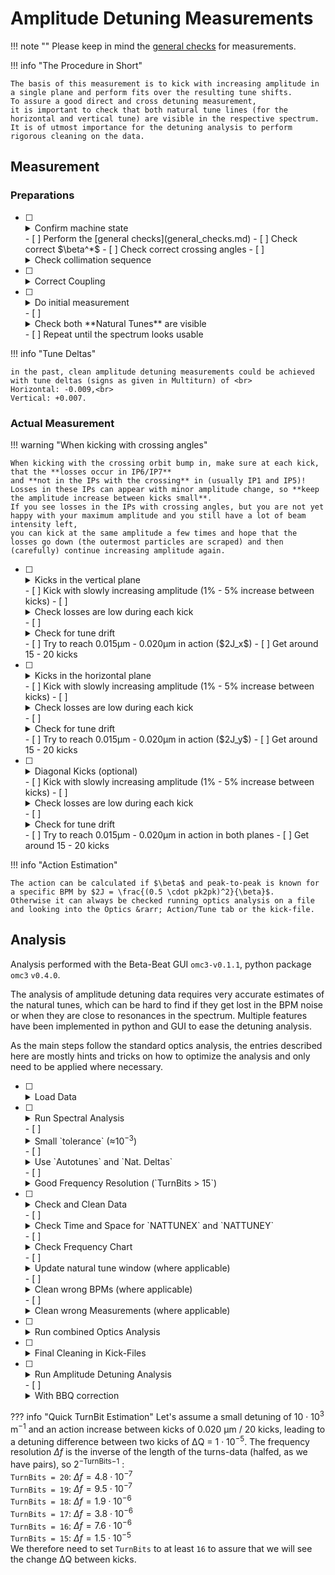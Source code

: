 # Amplitude Detuning Measurements

!!! note ""
    Please keep in mind the [general checks](general_checks.md) for measurements.

!!! info "The Procedure in Short"

    The basis of this measurement is to kick with increasing amplitude in a single plane and perform fits over the resulting tune shifts.
    To assure a good direct and cross detuning measurement, 
    it is important to check that both natural tune lines (for the horizontal and vertical tune) are visible in the respective spectrum.
    It is of utmost importance for the detuning analysis to perform rigorous cleaning on the data. 

## Measurement

### Preparations

- [ ] <details class="nodeco"><summary>Confirm machine state</summary>
      <p>
      Make sure that the configuration of the machine is as you expect it. 
      </p></details>
    - [ ] Perform the [general checks](general_checks.md)
    - [ ] Check correct $\beta^*$ 
    - [ ] Check correct crossing angles
    - [ ] <details class="nodeco"><summary>Check collimation sequence</summary>
        <p>
        **"LOAD COARSE SETTINGS FOR NLO AT 30 CM"** is the current (run 3, 2022) collimation sequence for AC-Dipole kicks 
        in the LHC at $\beta^*$ = 30cm up to &plusmn;170&mu;rad IP1-V/IP5-H crossing
        and &plusmn;150&mu;rad IP1-H, &minus;150&mu;rad to +140&mu;rad IP5-V separation.
        </p></details>

- [ ] <details class="nodeco"><summary>Correct Coupling</summary>
      <p>
        As always, coupling should be well corrected to $|C-| \leq 10^{-3}$.
        This can be easily achieved by performing diagonal kicks of mediocre strength, and get the correction values from the GUI. 
        **Beware that the signs need to be switched for correction in the machine**.
      </p></details>

- [ ] <details class="nodeco"><summary>Do initial measurement</summary>
      <p>
      Start with a low AC-Dipole amplitude in both planes (e.g. 5%&minus;10%) and analyse the resulting data.
      </p></details>
    - [ ] <details class="nodeco"><summary>Check both **Natural Tunes** are visible</summary>
        <p>
        Perform a quick harmonic analysis on the resulting data and check the spectrum.
        Both natural tunes need to be visible in their respective plane for the majority of BPMs.
        If not, maybe try to adapt the tune delta and move the driven tunes closer to the natural ones.
        See Info-box "Tune Deltas" below.
        </p>
        <figure class="leftFigure">
            <img class="clickImg" src="../../../assets/images/amplitude_detuning_procedure/FrequencyChart_one_tune_not_found.png">
            <figcaption>Bad Spectrum.</figcaption>
        </figure>
        <figure class="rightFigure">
            <img class="clickImg" src="../../../assets/images/amplitude_detuning_procedure/FrequencyChart_both_tunes_found.png">
            <figcaption>Good Spectrum.</figcaption>
        </figure>
        </details>
    - [ ] Repeat until the spectrum looks usable

!!! info "Tune Deltas"

    in the past, clean amplitude detuning measurements could be achieved with tune deltas (signs as given in Multiturn) of <br>
    Horizontal: -0.009,<br> 
    Vertical: +0.007.


### Actual Measurement 

!!! warning "When kicking with crossing angles"

    When kicking with the crossing orbit bump in, make sure at each kick, that the **losses occur in IP6/IP7** 
    and **not in the IPs with the crossing** in (usually IP1 and IP5)!
    Losses in these IPs can appear with minor amplitude change, so **keep the amplitude increase between kicks small**.
    If you see losses in the IPs with crossing angles, but you are not yet happy with your maximum amplitude and you still have a lot of beam intensity left,
    you can kick at the same amplitude a few times and hope that the losses go down (the outermost particles are scraped) and then (carefully) continue increasing amplitude again.


- [ ] <details class="nodeco"><summary>Kicks in the vertical plane</summary>
      <p>
      While keeping the AC-Dipole amplitude in the horizontal plane constant (but not zero, to avoid weird AC-Dipole behaviour and to see if there is coupling effects),
      slowly increase the amplitude in the vertical plane.
      </p></details>
    - [ ] Kick with slowly increasing amplitude (1% - 5% increase between kicks)
    - [ ] <details class="nodeco"><summary>Check losses are low during each kick</summary>
          <p>
          Adapt amplitude increase accordingly, as you do not want to dump the beam because the losses were to high.
          Also check the beam intensity, you will want to have good intensity if there are more detuning measurements in the other planes/settings to do. 
          When kicking with crossing: head the warning above! Losses may occur with only a small amplitude increase!
          </p></details>
    - [ ] <details class="nodeco"><summary>Check for tune drift</summary>
          <p>
          If you are kicking with reduced tune deltas, it is also important to have an eye on the tune drift of the machine, 
          so that you do not further decrease the distance between natural tune and excitation. 
          Update the tune in multiturn if necessary.
          The tune drifts will be compensated in the python analysis step by using data from the BBQ.
          </p></details>
    - [ ] Try to reach 0.015&mu;m - 0.020&mu;m in action ($2J_x$)
    - [ ] Get around 15 - 20 kicks

- [ ] <details class="nodeco"><summary>Kicks in the horizontal plane</summary>
      <p>
      While keeping the AC-Dipole amplitude in the vertical plane constant (but not zero, to avoid weird AC-Dipole behaviour and to see if there is coupling effects),
      slowly increase the amplitude in the horizontal plane.
      </p></details>
    - [ ] Kick with slowly increasing amplitude (1% - 5% increase between kicks)
    - [ ] <details class="nodeco"><summary>Check losses are low during each kick</summary>
          <p>
          Adapt amplitude increase accordingly, as you do not want to dump the beam because the losses were to high.
          Also check the beam intensity, you will want to have good intensity if there are more detuning measurements in the other planes/settings to do. 
          When kicking with crossing: head the warning above! Losses may occur with only a small amplitude increase!
          </p></details>
    - [ ] <details class="nodeco"><summary>Check for tune drift</summary>
          <p>
          If you are kicking with reduced tune deltas, it is also important to have an eye on the tune drift of the machine, 
          so that you do not further decrease the distance between natural tune and excitation. 
          Update the tune in multiturn if necessary.
          The tune drifts will be compensated in the python analysis step by using data from the BBQ.
          </p></details>
    - [ ] Try to reach 0.015&mu;m - 0.020&mu;m in action ($2J_y$)
    - [ ] Get around 15 - 20 kicks

- [ ] <details class="nodeco"><summary>Diagonal Kicks (optional)</summary>
      <p>
      To increase the accuracy of the cross-term measurement, 2D kicks (and 3.5D fitting) can be performed.
      If this is desired, it makes sense to throw some diagonal kicks, i.e. kicks with (more or less, not too important for the fitting) equal amplitude into the mix.
      </p></details>
    - [ ] Kick with slowly increasing amplitude (1% - 5% increase between kicks)
    - [ ] <details class="nodeco"><summary>Check losses are low during each kick</summary>
          <p>
          Adapt amplitude increase accordingly, as you do not want to dump the beam because the losses were to high.
          Also check the beam intensity, you will want to have good intensity if there are more detuning measurements in the other planes/settings to do. 
          When kicking with crossing: head the warning above! Losses may occur with only a small amplitude increase!
          </p></details>
    - [ ] <details class="nodeco"><summary>Check for tune drift</summary>
          <p>
          If you are kicking with reduced tune deltas, it is also important to have an eye on the tune drift of the machine, 
          so that you do not further decrease the distance between natural tune and excitation. 
          Update the tune in Multiturn if necessary.
          The tune drifts will be compensated in the python analysis step by using data from the BBQ.
          </p></details>
    - [ ] Try to reach 0.015&mu;m - 0.020&mu;m in action in both planes
    - [ ] Get around 15 - 20 kicks

!!! info "Action Estimation"

    The action can be calculated if $\beta$ and peak-to-peak is known for a specific BPM by $2J = \frac{(0.5 \cdot pk2pk)^2}{\beta}$.
    Otherwise it can always be checked running optics analysis on a file and looking into the Optics &rarr; Action/Tune tab or the kick-file.

## Analysis

Analysis performed with the Beta-Beat GUI `omc3-v0.1.1`, python package `omc3` `v0.4.0`.

The analysis of amplitude detuning data requires very accurate estimates of the natural tunes, 
which can be hard to find if they get lost in the BPM noise or when they are close to resonances in the spectrum.
Multiple features have been implemented in python and GUI to ease the detuning analysis.

As the main steps follow the standard optics analysis, the entries described here are mostly hints and tricks 
on how to optimize the analysis and only need to be applied where necessary.

- [ ] <details class="nodeco"><summary>Load Data</summary>
      <p>
      Simply load the data in the BPM panel.
      Make sure you are loading the correct data and check the logbook for misfired kicks etc.
      </p></details>
- [ ] <details class="nodeco"><summary>Run Spectral Analysis</summary>
      <p>
      A bad spectral analysis can be recovered by the steps mentioned in "Cleaning", 
      but a good frequency spectrum and well found natural tunes will save you a lot of time later on.
      </p></details>
    - [ ] <details class="nodeco"><summary>Small `tolerance` (&asymp;10<sup>&minus;3</sup>)</summary>
          <p>
          The tune tolerance (found in the `Tune Settings`) specifies in what region around the assumed natural tune (see next step, the region is $f$ &plusmn; tolerace), the highest frequency line is chosen to be the natural tune.
          To not accidentally capture the main tune or other excited resonances close by, the tolerance should be kept low (&asymp;10<sup>&minus;3</sup>).
          In case of large detuning (e.g. 40 &middot; 10<sup>3</sup> m<sup>&minus;1</sup> &times; 0.016m = 6.4 &middot; 10<sup>&minus;3</sup>) or change of the AC-Dipole frequency (e.g. to adapt for tune drifts), 
          this could mean that the natural tune will not fall into this window anymore.
          The both can be avoided using `Autotunes` and maybe adapting the tune deltas (see next step), 
          but can also be easily remedied in the cleaning step via the `Update Nattune` functionality.
          You can check the approximate tolerance window, by using the `Set Window` button of `Update Nattune`, 
          which will set the markers according to the `Nattune` and `tolerance` in the `Tune Settings`,
          which might differ a bit from the actual window if `Autotunes` are used.
          </p>
          <figure>
              <img src="../../../assets/images/amplitude_detuning_procedure/tune_settings.png">
              <figcaption>Tune settings.</figcaption>
          </figure>
          <figure>
              <img class="clickImg" src="../../../assets/images/amplitude_detuning_procedure/FrequencyChart_tune_tolerance.png">
              <figcaption>Approximate tolerance window, shown in blue for the horizontal and in red for the vertical tune.</figcaption>
          </figure>
          </details>
    - [ ] <details class="nodeco"><summary>Use `Autotunes` and `Nat. Deltas`</summary>
          <p>
          In case the tunes do not coincide with the model, e.g. due to tune-drifts, we might run into problems when using a small tolerance (see previous step) as the natural tune might now be outside of the search window.
          One way to remedy that would be to also keep the model tunes up-to-date, e.g. use the exact tune values from the kick entries in the logbook.
          The one thing that should be constant during the measurement process though, are the tune deltas.
          The easiest way therefore, to make sure that at least the non-detuned tune is in the tolerance window, is to use the `Autotunes` in the `Tune Settings`:
          If this is activated (here for `transverse` planes), the highest peak in the whole spectrum is automatically assumed to be the driven tune.
          From those we can specify the difference to the natural tunes, by activating the `Nat. Deltas`, instead of the natural tunes themselves.
          Now, no matter the tune drift (if the tunes are kept updated in Multiturn), the unperturbed natural tune should always be, where we expect it.<br>
          :fontawesome-solid-triangle-exclamation: **Beware that the signs between the `Nat. Deltas` and Multiturns are inverted,** <br>
           as Multiturn uses the &Delta; to specify the excitation frequency based on the natural tune, 
          while the GUI/harpy searches for the natural tune at &Delta; from the driven tune.
          </p>
          <figure>
              <img src="../../../assets/images/amplitude_detuning_procedure/tune_settings.png">
              <figcaption>Tune settings.</figcaption>
          </figure>
          </details>
    - [ ] <details class="nodeco"><summary>Good Frequency Resolution (`TurnBits > 15`)</summary>
          <p>
          As the tune shift can be very small, we would want a good resolution in frequency, which can be controlled by `TurnBits`.
          The standard value of `TurnBits` of `20` (leading to 2<sup>20</sup> complex coefficients, i.e. 2<sup>21</sup> spectral lines) is a good start, but can lead to excessive memory use when analysing 15&minus;20 files at once. 
          I estimate (from experience), that with `19` turn-bits, you will need 60GB to 80GB of RAM, `20` will obviously double and `18` half that value.
          Both of these should be good values to use (see Infobox "TurnBit Estimation" below).<br>
          The `OutputBits` on the other hand can be smaller, as the highest line stored per "bucket" will keep the frequency location calculated from the higher resolution form `TurnBits`.
          Therefore, even if the wrong line is selected (see step "Small tolerance"), the correct tune line will still be available in its bucket. 
          The only issue would be, if there is a resonance really close by. 
          A value of `10`-`12` (0.5 &middot; 10<sup>&minus;4</sup> - 10<sup>&minus;4</sup> tune units) should be enough, to keep the file-size manageable and allow to open all the files simultaneously in the GUI.
          </p></details>
- [ ] <details class="nodeco"><summary>Check and Clean Data</summary>
      <p>
      As mentioned before, it is of utmost importance to have clean data for the analysis as otherwise the fit will not work and yield unreasonable results.
      In principle each file needs to be checked that all BPMs point to the correct horizontal and vertical natural tunes, and cleaned appropriately.
      The following steps can be applied to recover the right natural tunes, if visible in the spectrum, limit error-bars and clean outliers.
      </p></details>
    - [ ] <details class="nodeco"><summary>Check Time and Space for `NATTUNEX` and `NATTUNEY`</summary>
        <p>
        For the amplitude detuning analysis, the most important factor is the correct determination of the natural tunes.
        When the `harpy` frequency analysis is done, one can check the found tunes in the `Analysis Panel` in the `Time and Space` tab.
        Make sure to select `NATTUNEX` and `NATTUNEY` not just the main tunes. <br>
        :fontawesome-solid-triangle-exclamation: **Be sure that the found tune shown is the natural tune and not the driven tune.** <br>
        Often it is required to check only one of them at a time, to get a clearer view. 
        This can be easily achieved by *right clicking* into the data selection box on the left hand side of the plane that you want to unselect (or choosing `none`)
        and then *middle clicking* into the chart to autozoom the data.
        The BPMs should differ only very little in the found tune (< 10<sup>&minus;5</sup>), otherwise they need to be cleaned.
        The following steps describe how to do that.
        </p>
        <figure>
            <img class="clickImg" src="../../../assets/images/amplitude_detuning_procedure/data_with_outliers.png">
            <figcaption>Example of `NATTUNEX` data with outliers.</figcaption>
        </figure>
        <figure>
            <img class="clickImg" src="../../../assets/images/amplitude_detuning_procedure/clean_data.png">
            <figcaption>Example for clean (but not perfect) `NATTUNEX` data.</figcaption>
        </figure>
        </details>
    - [ ] <details class="nodeco"><summary>Check Frequency Chart</summary>
        <p>
        In case of differences in the found tunes of the BPMs, the first check should always be the `Frequency Chart` in the adjacent tab of the `Analysis Panel`.
        Especially, if there are clusters of found frequencies (i.e half of the BPMs agree on one frequency, the other half on another) in the `Time and Space Chart`,
        this hints at resonance lines close by that are mistaken for the natural tune.
        In any case, one needs to manually identify which of the lines within the selected `tolerance` (see in one of the analysis steps above) is the actual tune.
        If it is not clear at first glance, **compare the spectrum of the current kick with previous kicks** to see the natural tune evolution with increasing amplitude.
        Once the right tune is identified - or determined of being not present in the spectrum - one of the next steps can be applied.
        Very helpful when trying to identify where the currently found natural tune is located in the `Frequency Spectrum`, 
        is to activate the `Resonance Lines` and select `Nat. Tune (Measured)`, which shows the average natural tunes of all BPMs (of the first selected analysis data).
        <figure>
            <img class="clickImg" src="../../../assets/images/amplitude_detuning_procedure/freq_nattune.gif">
            <figcaption>Show the natural tune in the frequency spectum.</figcaption>
        </figure>
        </p>
        </details>
    - [ ] <details class="nodeco"><summary>Update natural tune window (where applicable)</summary>
        <p>
        If the correct natural tune is visible in the spectrum but could not be identified properly, due to resonance lines close by or because the line lies outside of the `tolerance` window,
        one does not have to repeat the analysis with adapted tunes, deltas and tolerance window, as needs to be done when using the python2 GUI,
        but can use the `Update Lin-File` functionality:</p>
        <ul>
        <li> Select the BPMs you want to update. 
          If you want to update only one plane deselect (*right click* into the data selection box or choose `none`) all BPMs in the other plane.
          If you want to update all BPMs in one plane, use `Ctrl + a` in the data of the plane you want to select. *(Minimize the legend first...)*<br>
          :fontawesome-solid-triangle-exclamation: **ONLY SELECTED BPMS WILL BE UPDATED** 
        <li> Activate the `Natural Tune Window` by checking `show`.
        <li> Click `Set Window` if the vertical markers are not showing.
        <li> Set the markers so that the highest line they contain is the natural tune. 
             If there is no line for a selected BPM between the markers ( the window is `empty`), it can either throw an `error`, `remove` the bpm or `ignore` and leave the value as is.<br> 
             (<span style="color:blue">blue</span> markers for the horizontal tune, <span style="color:red">red</span> markers for the vertical tune).
        <li> Click <code style="color:green">Update Lin-File</code>.
        </ul>
        <figure>
            <img class="clickImg" src="../../../assets/images/amplitude_detuning_procedure/update_linfile.gif">
            <figcaption>How to update the natural tune in the Lin-File.</figcaption>
        </figure>
        </details>
    - [ ] <details class="nodeco"><summary>Clean wrong BPMs (where applicable)</summary>
        <p>
        If updating the natural tune window from the last step is not sufficient (e.g. if the tune line is hidden in noise), the respective BPMs should be removed.
        Data can be manually cleaned by using the `Clean` functionality: Set the cursors around the data that you want to keep and `Clean`.
        Or one can use the `Auto Clean` functionality, which removes all outliers based on a gaussian distribution of the points until all points either lie inside the given `limit` or
        no points are beyond an automatically determined (by the number of points) range.
        In both cases, the majority of the BPMs should already agree on the natural tune and any cleaning step can be undone, either separately in `X` and `Y` or int `both` planes.
        <figure>
            <img class="clickImg" src="../../../assets/images/amplitude_detuning_procedure/autoclean_and_revert.gif">
            <figcaption>`Auto Clean` and `Undo` example.</figcaption>
        </figure>
        </p></details>
    - [ ] <details class="nodeco"><summary>Clean wrong Measurements (where applicable)</summary>
        <p>
        If the measurement is just very noisy and the natural tune can not be recovered using the `Update Lin-File` or cleaning methods described above,
        it might be best to remove the measurement completely.
        If rigorous kicks have been performed, this might not be dramatic.
        In case one plane has resulted in a nice measurement, but the other not so much, this measurement might need to be manually cleaned in the `Kick File` after optics analysis,
        see in the later step.
        </p></details>
- [ ] <details class="nodeco"><summary>Run combined Optics Analysis</summary>
    <p>
    After all measurements are satisfyingly cleaned, the optics analysis (`Get Optics`) can be run on **all measurements combined**, so that they end up all
    in the same folder in the same `Kick File` (per plane).
    Give the analysis a nice name, identifying what kind of measurement you are doing (e.g. `b1_ampdet_vertical_30cm_with_xing`).
    </p></details>
- [ ] <details class="nodeco"><summary>Final Cleaning in Kick-Files</summary>
    <p>
    After the optics analysis has run, the only input from it that is needed for the detuning analysis, is are the `Kick-Files`.
    In fact, these are the only files required to be present in the folder given as input to the python `analyse_amplitude_detuning` script.
    In the case discussed above, that for one kick one wants to keep one tune plane but not the other, one can now open the respective `kick_x` or `kick_y`
    file and set the natural tune entry (e.g. `NATTUNEX`) for that kick to `NaN`.
    That way, this tune measurement will be ignored.<br>
    :fontawesome-solid-triangle-exclamation: **If you delete the whole line of the kick, you also remove the action data, which is needed to calculate the cross-term for this kick.** <br>
    You would therefore also erase that datapoint, even though the measurement was fine.
    </p></details>
- [ ] <details class="nodeco"><summary>Run Amplitude Detuning Analysis</summary>
    <p>
    To run the amplitude detuning analysis, go in the `Optics Panel` to the `Action/Tune Tab` and select the `optics` analysis data.
    The GUI already allows for a quick check, if the data looks okay, e.g. no immensely large error-bars, outliers, etc.
    A quick and simple fit can already be performed here, with the slope being output in the logging line at the bottom.
    To start the `python` analysis, click `Python Detuning Analysis`.
    In the `Amplitude Detuning Analysis` window make sure that the right `Action Plane` for your kicks is selected.
    Choose `XY` for the 2D/4D analysis.
    Also make sure, that the tick at `AC-Dipole` is set, which will compensate the direct terms for the force oscillations (i.e. divide the detuning by a factor of 2) in the plots.
    The analysis from the GUI is usually run with BBQ correction, which can be `deactivated` by choosing this option in the `BBQ Filtering Method` 
    (it does not make sense to use the BBQ data without filtering first, therefore no filtering = no BBQ correction). 
    Clicking on `Start` runs the amplitude detuning `python` script on the current optics data and - if this is successful - also runs the plotting functions
    for the results (and the BBQ, if this function was not deactivated). 
    This plotting is also done in `python`, resulting in `matplotlib` windows to pop up and `plot.ampdet_dQ*d2J*.pdf` files to appear in the optics result directory.
    </p>
    <figure style="width:80%;">
        <img src="../../../assets/images/amplitude_detuning_procedure/ampdet_analysis_window.png">
        <figcaption>The amplitude detuning analysis window.</figcaption>
    </figure>
    </details>
    - [ ] <details class="nodeco"><summary>With BBQ correction</summary>
        <p>
        To account for any tune drifts of the machine during the measurement, the tune data is corrected by the data from the BBQ.
        As this data is very noisy (and contains the outliers from the AC-Dipole excitation), it needs to be cleaned first.
        A moving average of the given `Window length` is used determining a tune estimation over the kick timerange.
        This data is extracted from timber and saved into a `bbq_ampdet.tfs` file in the optics results folder. 
        So in case you run the same detuning analysis again, but maybe want to modify the BBQ cleaning parameters, this data can be re-used by ticking `Use previous BBQ`.
        The first cleaning method `outliers` is using the same algorithm as `Auto Clean`, and requires an `outlier limit` to be set. 
        BBQ data deviating less than this limit from the moving average are never cleaned. 
        The moving average is then calculated on the cleaned data and the closest value to the kick time subtracted from the natural tune measured during the kick.
        The second method `cut` let's use choose a fixed `cut` around the assumed natural tunes and data beyond that value is cleaned.
        In this case also `Fine windowing` can be enabled, which performs another moving average on the now cleaned data and datapoints deviating more than the `fine cut` 
        value are also cleaned.<br>
        </p></details>

??? info "Quick TurnBit Estimation"
    Let's assume a small detuning of 10 &middot; 10<sup>3</sup> m<sup>&minus;1</sup> and an action increase between kicks of 0.020 &mu;m / 20 kicks,
    leading to a detuning difference between two kicks of &Delta;Q = 1 &middot; 10<sup>&minus;5</sup>.
    The frequency resolution $\Delta f$ is the inverse of the length of the turns-data (halfed, as we have pairs), so 2<sup>&minus;TurnBits&minus;1</sup> :<br>
    `TurnBits = 20`: $\Delta f = 4.8 \cdot 10^{-7}$<br>
    `TurnBits = 19`: $\Delta f = 9.5 \cdot 10^{-7}$<br>
    `TurnBits = 18`: $\Delta f = 1.9 \cdot 10^{-6}$<br>
    `TurnBits = 17`: $\Delta f = 3.8 \cdot 10^{-6}$<br>
    `TurnBits = 16`: $\Delta f = 7.6 \cdot 10^{-6}$<br>
    `TurnBits = 15`: $\Delta f = 1.5 \cdot 10^{-5}$<br>
    We therefore need to set `TurnBits` to at least `16` to assure that we will see the change &Delta;Q between kicks.
